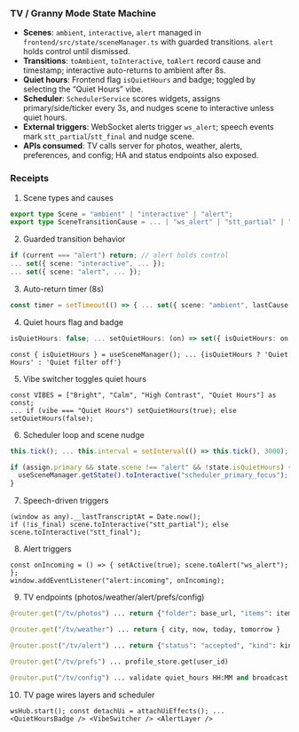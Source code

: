 ### TV / Granny Mode State Machine

- **Scenes**: `ambient`, `interactive`, `alert` managed in `frontend/src/state/sceneManager.ts` with guarded transitions. `alert` holds control until dismissed.
- **Transitions**: `toAmbient`, `toInteractive`, `toAlert` record cause and timestamp; interactive auto-returns to ambient after 8s.
- **Quiet hours**: Frontend flag `isQuietHours` and badge; toggled by selecting the “Quiet Hours” vibe.
- **Scheduler**: `SchedulerService` scores widgets, assigns primary/side/ticker every 3s, and nudges scene to interactive unless quiet hours.
- **External triggers**: WebSocket alerts trigger `ws_alert`; speech events mark `stt_partial`/`stt_final` and nudge scene.
- **APIs consumed**: TV calls server for photos, weather, alerts, preferences, and config; HA and status endpoints also exposed.

### Receipts

1) Scene types and causes
```5:15:frontend/src/state/sceneManager.ts
export type Scene = "ambient" | "interactive" | "alert";
export type SceneTransitionCause = ... | "ws_alert" | "stt_partial" | "stt_final" | ... | "quiet_hours";
```

2) Guarded transition behavior
```46:70:frontend/src/state/sceneManager.ts
if (current === "alert") return; // alert holds control
... set({ scene: "interactive", ... });
... set({ scene: "alert", ... });
```

3) Auto-return timer (8s)
```57:65:frontend/src/state/sceneManager.ts
const timer = setTimeout(() => { ... set({ scene: "ambient", lastCause: "timeout_auto_return" }) }, 8000);
```

4) Quiet hours flag and badge
```20:29:frontend/src/state/sceneManager.ts
isQuietHours: false; ... setQuietHours: (on) => set({ isQuietHours: on }),
```
```5:11:frontend/src/components/tv/QuietHoursBadge.tsx
const { isQuietHours } = useSceneManager(); ... {isQuietHours ? 'Quiet Hours' : 'Quiet filter off'}
```

5) Vibe switcher toggles quiet hours
```12:23:frontend/src/components/tv/layers/VibeSwitcher.tsx
const VIBES = ["Bright", "Calm", "High Contrast", "Quiet Hours"] as const;
... if (vibe === "Quiet Hours") setQuietHours(true); else setQuietHours(false);
```

6) Scheduler loop and scene nudge
```83:90:frontend/src/services/scheduler.ts
this.tick(); ... this.interval = setInterval(() => this.tick(), 3000);
```
```228:233:frontend/src/services/scheduler.ts
if (assign.primary && state.scene !== "alert" && !state.isQuietHours) {
  useSceneManager.getState().toInteractive("scheduler_primary_focus");
}
```

7) Speech-driven triggers
```21:26:frontend/src/components/tv/widgets/TranscriptSlate.tsx
(window as any).__lastTranscriptAt = Date.now();
if (!is_final) scene.toInteractive("stt_partial"); else scene.toInteractive("stt_final");
```

8) Alert triggers
```9:17:frontend/src/components/tv/layers/AlertLayer.tsx
const onIncoming = () => { setActive(true); scene.toAlert("ws_alert"); };
window.addEventListener("alert:incoming", onIncoming);
```

9) TV endpoints (photos/weather/alert/prefs/config)
```30:43:app/api/tv.py
@router.get("/tv/photos") ... return {"folder": base_url, "items": items}
```
```384:409:app/api/tv.py
@router.get("/tv/weather") ... return { city, now, today, tomorrow }
```
```412:421:app/api/tv.py
@router.post("/tv/alert") ... return {"status": "accepted", "kind": kind, "note": note}
```
```435:447:app/api/tv.py
@router.get("/tv/prefs") ... profile_store.get(user_id)
```
```568:637:app/api/tv.py
@router.put("/tv/config") ... validate quiet_hours HH:MM and broadcast ws event
```

10) TV page wires layers and scheduler
```16:36:frontend/src/app/tv/live/page.tsx
wsHub.start(); const detachUi = attachUiEffects(); ... <QuietHoursBadge /> <VibeSwitcher /> <AlertLayer />
```
